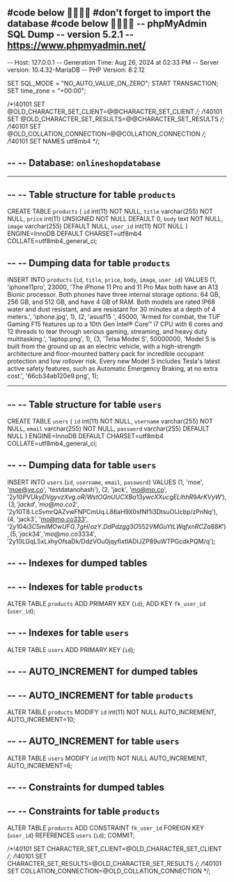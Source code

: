 #code below 🔽🔽🔽🔽
#don't forget to import the database 
#code below 🔽🔽🔽🔽
-- phpMyAdmin SQL Dump
-- version 5.2.1
-- https://www.phpmyadmin.net/
--
-- Host: 127.0.0.1
-- Generation Time: Aug 26, 2024 at 02:33 PM
-- Server version: 10.4.32-MariaDB
-- PHP Version: 8.2.12

SET SQL_MODE = "NO_AUTO_VALUE_ON_ZERO";
START TRANSACTION;
SET time_zone = "+00:00";


/*!40101 SET @OLD_CHARACTER_SET_CLIENT=@@CHARACTER_SET_CLIENT */;
/*!40101 SET @OLD_CHARACTER_SET_RESULTS=@@CHARACTER_SET_RESULTS */;
/*!40101 SET @OLD_COLLATION_CONNECTION=@@COLLATION_CONNECTION */;
/*!40101 SET NAMES utf8mb4 */;

--
-- Database: `onlineshopdatabase`
--

-- --------------------------------------------------------

--
-- Table structure for table `products`
--

CREATE TABLE `products` (
  `id` int(11) NOT NULL,
  `title` varchar(255) NOT NULL,
  `price` int(11) UNSIGNED NOT NULL DEFAULT 0,
  `body` text NOT NULL,
  `image` varchar(255) DEFAULT NULL,
  `user_id` int(11) NOT NULL
) ENGINE=InnoDB DEFAULT CHARSET=utf8mb4 COLLATE=utf8mb4_general_ci;

--
-- Dumping data for table `products`
--

INSERT INTO `products` (`id`, `title`, `price`, `body`, `image`, `user_id`) VALUES
(1, 'iphone11pro', 23000, 'The iPhone 11 Pro and 11 Pro Max both have an A13 Bionic processor. Both phones have three internal storage options: 64 GB, 256 GB, and 512 GB, and have 4 GB of RAM. Both models are rated IP68 water and dust resistant, and are resistant for 30 minutes at a depth of 4 meters.', 'iphone.jpg', 1),
(2, 'asusf15 ', 45000, 'Armed for combat, the TUF Gaming F15 features up to a 10th Gen Intel® Core™ i7 CPU with 6 cores and 12 threads to tear through serious gaming, streaming, and heavy duty multitasking.', 'laptop.png', 1),
(3, 'Telsa Model S', 50000000, 'Model S is built from the ground up as an electric vehicle, with a high-strength architecture and floor-mounted battery pack for incredible occupant protection and low rollover risk. Every new Model S includes Tesla&#039;s latest active safety features, such as Automatic Emergency Braking, at no extra cost.', '66cb34ab120e9.png', 1);

-- --------------------------------------------------------

--
-- Table structure for table `users`
--

CREATE TABLE `users` (
  `id` int(11) NOT NULL,
  `username` varchar(255) NOT NULL,
  `email` varchar(255) NOT NULL,
  `password` varchar(255) DEFAULT NULL
) ENGINE=InnoDB DEFAULT CHARSET=utf8mb4 COLLATE=utf8mb4_general_ci;

--
-- Dumping data for table `users`
--

INSERT INTO `users` (`id`, `username`, `email`, `password`) VALUES
(1, 'moe', 'moe@ye.co', 'testdatanohash'),
(2, 'jack', 'mo@mo.co', '$2y$10$PVUkyDVgyvzXvg.oR/WstOQnUUCXBa13ywcXXucgELlhhR9ArKVyW'),
(3, 'jackd', 'mo@mo.co2', '$2y$10$T8.LcSvmrQAZvwFNPCmUq.L86aH9X0sfNf1i3DtsuOIJcbp/zPnNq'),
(4, 'jack3', 'mo@mo.co333', '$2y$10$4i3C5mIMOwUFG.7gH/ozY.DdPdzgg3O552VMGuYtLWqfxnRCZa88K'),
(5, 'jack34', 'mo@mo.co3334', '$2y$10$LGqL5xLxhyOfsaDk/DdzVOu0jqyfixtlADIJZP89uWTPGcdkPQM/q');

--
-- Indexes for dumped tables
--

--
-- Indexes for table `products`
--
ALTER TABLE `products`
  ADD PRIMARY KEY (`id`),
  ADD KEY `fk_user_id` (`user_id`);

--
-- Indexes for table `users`
--
ALTER TABLE `users`
  ADD PRIMARY KEY (`id`);

--
-- AUTO_INCREMENT for dumped tables
--

--
-- AUTO_INCREMENT for table `products`
--
ALTER TABLE `products`
  MODIFY `id` int(11) NOT NULL AUTO_INCREMENT, AUTO_INCREMENT=10;

--
-- AUTO_INCREMENT for table `users`
--
ALTER TABLE `users`
  MODIFY `id` int(11) NOT NULL AUTO_INCREMENT, AUTO_INCREMENT=6;

--
-- Constraints for dumped tables
--

--
-- Constraints for table `products`
--
ALTER TABLE `products`
  ADD CONSTRAINT `fk_user_id` FOREIGN KEY (`user_id`) REFERENCES `users` (`id`);
COMMIT;

/*!40101 SET CHARACTER_SET_CLIENT=@OLD_CHARACTER_SET_CLIENT */;
/*!40101 SET CHARACTER_SET_RESULTS=@OLD_CHARACTER_SET_RESULTS */;
/*!40101 SET COLLATION_CONNECTION=@OLD_COLLATION_CONNECTION */;
